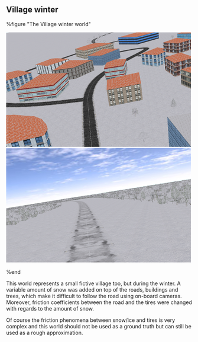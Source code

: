 ## Village winter

%figure "The Village winter world"

![winter1.png](images/winter1.png)
![winter2.png](images/winter2.png)

%end

This world represents a small fictive village too, but during the winter. A
variable amount of snow was added on top of the roads, buildings and trees,
which make it difficult to follow the road using on-board cameras. Moreover,
friction coefficients between the road and the tires were changed with regards to
the amount of snow.

Of course the friction phenomena between snow/ice and tires is very complex and
this world should not be used as a ground truth but can still be used as a rough
approximation.
